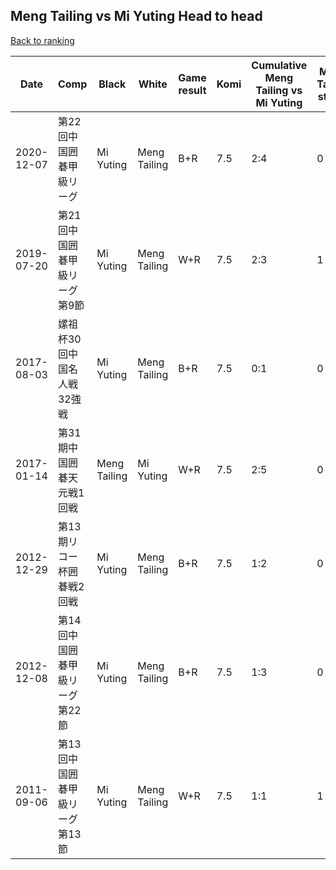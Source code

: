 ## Meng Tailing vs Mi Yuting Head to head

[Back to ranking](../../index.md)




| **Date** | **Comp** | **Black** | **White** | **Game result** | **Komi** | **Cumulative Meng Tailing vs Mi Yuting** | **Meng Tailing streak** | **Mi Yuting streak** | 
| --- | --- | --- | --- | --- | --- | --- | --- | --- |
| 2020-12-07 | 第22回中国囲碁甲級リーグ | Mi Yuting | Meng Tailing | B+R | 7.5 | 2:4 | 0 | 1 | 
| 2019-07-20 | 第21回中国囲碁甲級リーグ第9節 | Mi Yuting | Meng Tailing | W+R | 7.5 | 2:3 | 1 | 0 | 
| 2017-08-03 | 嫘祖杯30回中国名人戦32強戦 | Mi Yuting | Meng Tailing | B+R | 7.5 | 0:1 | 0 | 1 | 
| 2017-01-14 | 第31期中国囲碁天元戦1回戦 | Meng Tailing | Mi Yuting | W+R | 7.5 | 2:5 | 0 | 2 | 
| 2012-12-29 | 第13期リコー杯囲碁戦2回戦 | Mi Yuting | Meng Tailing | B+R | 7.5 | 1:2 | 0 | 1 | 
| 2012-12-08 | 第14回中国囲碁甲級リーグ第22節 | Mi Yuting | Meng Tailing | B+R | 7.5 | 1:3 | 0 | 2 | 
| 2011-09-06 | 第13回中国囲碁甲級リーグ第13節 | Mi Yuting | Meng Tailing | W+R | 7.5 | 1:1 | 1 | 0 |




